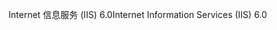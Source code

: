 <span data-ttu-id="fbd3b-101">Internet 信息服务 (IIS) 6.0</span><span class="sxs-lookup"><span data-stu-id="fbd3b-101">Internet Information Services (IIS) 6.0</span></span>